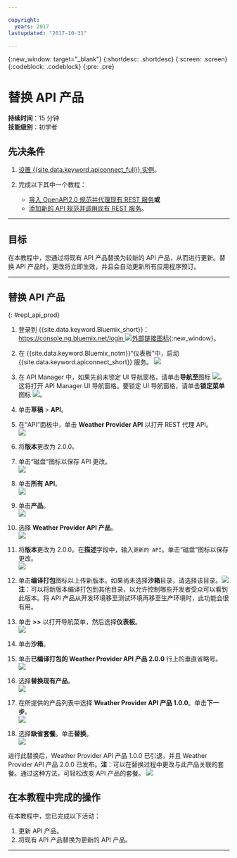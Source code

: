 ```yaml
---

copyright:
  years: 2017
lastupdated: "2017-10-31"

---
```



{:new_window: target="_blank"}
{:shortdesc: .shortdesc}
{:screen: .screen}
{:codeblock: .codeblock}
{:pre: .pre}

# 替换 API 产品
**持续时间**：15 分钟  
**技能级别**：初学者  


## 先决条件

1. [设置 {{site.data.keyword.apiconnect_full}} 实例](tut_prereq_set_up_apic_instance.html)。

2. 完成以下其中一个教程：
 
    - [导入 OpenAPI2.0 规范并代理现有 REST 服务](tut_rest_landing.html)**或**  
    - [添加新的 API 规范并调用现有 REST 服务](tut_rest_landing.html)。

---
## 目标
在本教程中，您通过将现有 API 产品替换为较新的 API 产品，从而进行更新。替换 API 产品时，更改将立即生效，并且会自动更新所有应用程序预订。  


---
## 替换 API 产品
{: #repl_api_prod}

1. 登录到 {{site.data.keyword.Bluemix_short}}：[https://console.ng.bluemix.net/login ![外部链接图标](../../../icons/launch-glyph.svg "外部链接图标")](https://console.ng.bluemix.net/login){:new_window}。

2. 在 {{site.data.keyword.Bluemix_notm}}“仪表板”中，启动 {{site.data.keyword.apiconnect_short}} 服务。
![](images/Bluemix.png)

3. 在 API Manager 中，如果先前未锁定 UI 导航窗格，请单击**导航至**图标 ![](images/navigate-to.png)。这将打开 API Manager UI 导航窗格。要锁定 UI 导航窗格，请单击**锁定菜单**图标 ![](images/pinned.png)。

4. 单击**草稿** > **API**。

5. 在“API”面板中，单击 **Weather Provider API** 以打开 REST 代理 API。  
![](images/rep-api-list.png)

6. 将**版本**更改为 2.0.0。  

7. 单击“磁盘”图标以保存 API 更改。  
![](images/rep-change-version.png)

8. 单击**所有 API**。  
![](images/rep-all-apis.png)

9. 单击**产品**。  
![](images/rep-api-list-2.png)

10.	选择 **Weather Provider API 产品**。  
![](images/rep-draft-prod-list.png)

11.	将**版本**更改为 2.0.0。在**描述**字段中，输入`更新的 API`。单击“磁盘”图标以保存更改。  
![](images/rep-update-prod.png)

12.	单击**编译打包**图标以上传新版本。如果尚未选择**沙箱**目录，请选择该目录。![](images/rep-stage-prod-2.png)
**注**：可以将新版本编译打包到其他目录，以允许控制哪些开发者受众可以看到此版本。将 API 产品从开发环境移至测试环境再移至生产环境时，此功能会很有用。

13.	单击 **>>** 以打开导航菜单，然后选择**仪表板**。  
![](images/rep-dashboard.png)

14.	单击**沙箱**。  

15.	单击**已编译打包的 Weather Provider API 产品 2.0.0** 行上的垂直省略号。  
![](images/rep-dash-prod-list-2.png)

16.	选择**替换现有产品**。  
![](images/rep-replace-prod.png)

17.	在所提供的产品列表中选择 **Weather Provider API 产品 1.0.0**。单击**下一步**。  
![](images/rep-replace-dialog.png)

18.	选择**缺省套餐**。单击**替换**。  
![](images/rep-replace-dialog-2.png)

进行此替换后，Weather Provider API 产品 1.0.0 已引退，并且 Weather Provider API 产品 2.0.0 已发布。**注**：可以在替换过程中更改与此产品关联的套餐。通过这种方法，可轻松改变 API 产品的套餐。
![](images/rep-prod-retired.png)
## 在本教程中完成的操作

在本教程中，您已完成以下活动：
1. 更新 API 产品。
2. 将现有 API 产品替换为更新的 API 产品。

---












